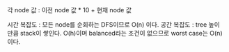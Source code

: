 각 node 값 : 이전 node 값 * 10 + 현재 node 값

시간 복잡도 : 모든 node를 순회하는 DFS이므로 O(n) 이다.
공간 복잡도 : tree 높이 만큼 stack이 쌓인다. O(h)이며 balanced라는 조건이 없으므로 worst case는 O(n)이다.
